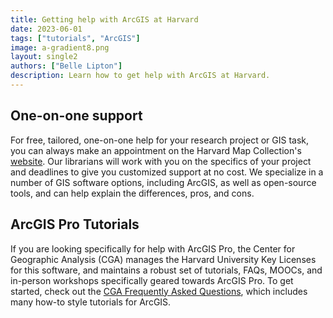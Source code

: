 ```yaml
---
title: Getting help with ArcGIS at Harvard
date: 2023-06-01
tags: ["tutorials", "ArcGIS"]
image: a-gradient8.png
layout: single2
authors: ["Belle Lipton"]
description: Learn how to get help with ArcGIS at Harvard.
---
```


## One-on-one support

For free, tailored, one-on-one help for your research project or GIS task, you can always make an appointment on the Harvard Map Collection's [website](https://library.harvard.edu/libraries/harvard-map-collection). Our librarians will work with you on the specifics of your project and deadlines to give you customized support at no cost. We specialize in a number of GIS software options, including ArcGIS, as well as open-source tools, and can help explain the differences, pros, and cons.

## ArcGIS Pro Tutorials

If you are looking specifically for help with ArcGIS Pro, the Center for Geographic Analysis (CGA) manages the Harvard University Key Licenses for this software, and maintains a robust set of tutorials, FAQs, MOOCs, and in-person workshops specifically geared towards ArcGIS Pro. To get started, check out the [CGA Frequently Asked Questions](https://gis.harvard.edu/faq), which includes many how-to style tutorials for ArcGIS.